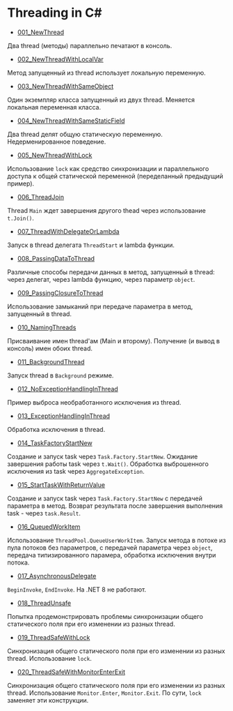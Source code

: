 # Threading in C#

- [001_NewThread](001_NewThread/ReadMe.md)

Два thread (методы) параллельно печатают в консоль.

- [002_NewThreadWithLocalVar](002_NewThreadWithLocalVar/ReadMe.md)

Метод запущенный из thread использует локальную переменную.

- [003_NewThreadWithSameObject](003_NewThreadWithSameObject/ReadMe.md)

Один экземпляр класса запущенный из двух thread. Меняется локальная переменная класса.

- [004_NewThreadWithSameStaticField](004_NewThreadWithSameStaticField)

Два thread делят общую статическую переменную. Недерменированное поведение.

- [005_NewThreadWithLock](005_NewThreadWithLock/ReadMe.md)

Использование `lock` как средство синхронизации и параллельного доступа к общей статической переменной
(переделанный предыдущий пример).

- [006_ThreadJoin](006_ThreadJoin/ReadMe.md)

Thread `Main` ждет завершения другого thead через использование `t.Join()`.

- [007_ThreadWithDelegateOrLambda](007_ThreadWithDelegateOrLambda/ReadMe.md)

Запуск в thread делегата `ThreadStart` и lambda функции.

- [008_PassingDataToThread](008_PassingDataToThread/ReadMe.md)

Различные способы передачи данных в метод, запущенный в thread:
через делегат, через lambda функцию, через параметр `object`.

- [009_PassingClosureToThread](009_PassingClosureToThread/ReadMe.md)

Использование замыканий при передаче параметра в метод, запущенный в thread.

- [010_NamingThreads](010_NamingThreads/ReadMe.md)

Присваивание имен thread'ам (Main и второму). Получение (и вывод в консоль) имен обоих thread.

- [011_BackgroundThread](011_BackgroundThread/ReadMe.md)

Запуск thread в `Background` режиме.

- [012_NoExceptionHandlingInThread](012_NoExceptionHandlingInThread/ReadMe.md)

Пример выброса необработанного исключения из thread.

- [013_ExceptionHandlingInThread](013_ExceptionHandlingInThread/ReadMe.md)

Обработка исключения в thread.

- [014_TaskFactoryStartNew](014_TaskFactoryStartNew/ReadMe.md)

Создание и запуск task через `Task.Factory.StartNew`.
Ожидание завершения работы task через `t.Wait()`.
Обработка выброшенного исключения из task через `AggregateException`.

- [015_StartTaskWithReturnValue](015_StartTaskWithReturnValue/ReadMe.md)

Создание и запуск task через `Task.Factory.StartNew` с передачей параметра в метод.
Возврат результата после завершения выполнения task - через `task.Result`.

- [016_QueuedWorkItem](016_QueuedWorkItem/ReadMe.md)

Использование `ThreadPool.QueueUserWorkItem`.
Запуск метода в потоке из пула потоков без параметров, с передачей параметра через `object`,
передача типизированного парамера, обработка исключения внутри потока.

- [017_AsynchronousDelegate](017_AsynchronousDelegate/ReadMe.md)

`BeginInvoke`, `EndInvoke`. На .NET 8 не работают.

- [018_ThreadUnsafe](018_ThreadUnsafe/ReadMe.md)

Попытка продемонстрировать проблемы синхронизации общего статического поля при его изменении
из разных thread.

- [019_ThreadSafeWithLock](019_ThreadSafeWithLock)

Синхронизация общего статического поля при его изменении из разных thread.
Использование `lock`.

- [020_ThreadSafeWithMonitorEnterExit](020_ThreadSafeWithMonitorEnterExit/ReadMe.md)

Синхронизация общего статического поля при его изменении из разных thread.
Использование `Monitor.Enter`, `Monitor.Exit`.
По сути, `lock` заменяет эти конструкции.
